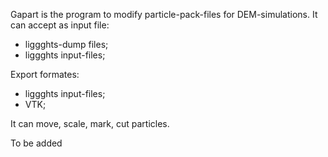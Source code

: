 Gapart is the program to modify particle-pack-files for DEM-simulations.
It can accept as input file:
- liggghts-dump files;
- liggghts input-files;

Export formates:
- liggghts input-files;
- VTK;

It can move, scale, mark, cut particles. 

To be added
